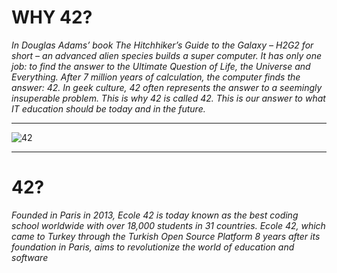 # WHY 42?

*In Douglas Adams’ book The Hitchhiker’s Guide to the Galaxy – H2G2 for short – an advanced alien species builds a super computer. It has only one job: to find the answer to the Ultimate Question of Life, the Universe and Everything. After 7 million years of calculation, the computer finds the answer: 42. In geek culture, 42 often represents the answer to a seemingly insuperable problem. This is why 42 is called 42. This is our answer to what IT education should be today and in the future.*

-------------------------------------------------------------------------------------------------------------------------------

![42](https://encrypted-tbn0.gstatic.com/images?q=tbn:ANd9GcT3cI0K6OHZHzvLp8pOMucLXn8BW7NO0PVt9Q&usqp=CAU)

-------------------------------------------------------------------------------------------------------------------------------

# 42?
*Founded in Paris in 2013, Ecole 42 is today known as the best coding school worldwide with over 18,000 students in 31 countries. Ecole 42, which came to Turkey through the Turkish Open Source Platform 8 years after its foundation in Paris, aims to revolutionize the world of education and software*
